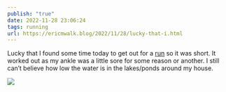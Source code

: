 ```yaml
---
publish: "true"
date: 2022-11-28 23:06:24
tags: running
url: https://ericmwalk.blog/2022/11/28/lucky-that-i.html
---
```


Lucky that I found some time today to get out for a [run](http://www.strava.com/activities/8181659918) so it was short. It worked out as my ankle was a little sore for some reason or another. I still can’t believe how low the water is in the lakes/ponds around my house.


![](https://ericmwalk.blog/uploads/2022/34211d84cc.jpg)